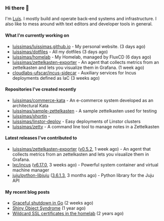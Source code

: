 ### Hi there 👋

I'm [Luís](https://luissimas.github.io). I mostly build and operate back-end systems and infrastructure. I also like to mess around with text editors and developer tools in general.

#### What I'm currently working on

- [luissimas/luissimas.github.io](https://github.com/luissimas/luissimas.github.io) - My personal website. (3 days ago)
- [luissimas/dotfiles](https://github.com/luissimas/dotfiles) - All my dotfiles (3 days ago)
- [luissimas/homelab](https://github.com/luissimas/homelab) - My Homelab, managed by FluxCD (6 days ago)
- [luissimas/zettelkasten-exporter](https://github.com/luissimas/zettelkasten-exporter) - An agent that collects metrics from an zettelkasten and lets you visualize them in Grafana. (1 week ago)
- [cloudlabs-ufscar/incus-sidecar](https://github.com/cloudlabs-ufscar/incus-sidecar) - Auxiliary services for Incus deployments defined as IaC (3 weeks ago)

#### Repositories I've created recently

- [luissimas/commerce-kata](https://github.com/luissimas/commerce-kata) - An e-commerce system developed as an architectural Kata
- [luissimas/sample-zettelkasten](https://github.com/luissimas/sample-zettelkasten) - A sample zettelkasten used for testing
- [luissimas/shortin](https://github.com/luissimas/shortin) - 
- [luissimas/linstor-deploy](https://github.com/luissimas/linstor-deploy) - Easy deployments of Linstor clusters
- [luissimas/zetty](https://github.com/luissimas/zetty) - A command line tool to manage notes in a Zettelkasten

#### Latest releases I've contributed to

- [luissimas/zettelkasten-exporter](https://github.com/luissimas/zettelkasten-exporter) ([v0.5.2](https://github.com/luissimas/zettelkasten-exporter/releases/tag/v0.5.2), 1 week ago) - An agent that collects metrics from an zettelkasten and lets you visualize them in Grafana.
- [lxc/incus](https://github.com/lxc/incus) ([v6.17.0](https://github.com/lxc/incus/releases/tag/v6.17.0), 3 weeks ago) - Powerful system container and virtual machine manager 
- [juju/python-libjuju](https://github.com/juju/python-libjuju) ([3.6.1.3](https://github.com/juju/python-libjuju/releases/tag/3.6.1.3), 3 months ago) - Python library for the Juju API

#### My recent blog posts

- [Graceful shutdown in Go](https://luissimas.github.io/blog/graceful-shutdown-go/) (2 weeks ago)
- [Shiny Object Syndrome](https://luissimas.github.io/blog/shiny-object-syndrome/) (1 year ago)
- [Wildcard SSL certificates in the homelab](https://luissimas.github.io/blog/homelab-ssl/) (2 years ago)
